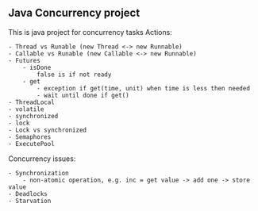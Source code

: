 ## Java Concurrency project
This is java project for concurrency tasks
Actions:

    - Thread vs Runable (new Thread <-> new Runnable)
    - Callable vs Runable (new Callable <-> new Runnable)
    - Futures
        - isDone
            false is if not ready
        - get
            - exception if get(time, unit) when time is less then needed
            - wait until done if get()
    - ThreadLocal
    - volatile
    - synchronized
    - lock
    - Lock vs synchronized
    - Semaphores
    - ExecutePool

Concurrency issues:

    - Synchronization
        - non-atomic operation, e.g. inc = get value -> add one -> store value
    - Deadlocks
    - Starvation